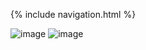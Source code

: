 {% include navigation.html %}


![image](https://user-images.githubusercontent.com/89223726/159082845-d001c91f-2499-44c9-9c3e-7a7f63563f17.png)
![image](https://user-images.githubusercontent.com/89223726/159082977-78242c69-e48a-4aa7-be11-4f6df67b62e5.png)
